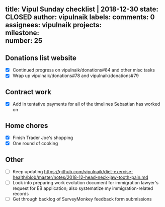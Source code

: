 title:	Vipul Sunday checklist | 2018-12-30
state:	CLOSED
author:	vipulnaik
labels:	
comments:	0
assignees:	vipulnaik
projects:	
milestone:	
number:	25
--
## Donations list website

- [x] Continued progress on vipulnaik/donations#84 and other misc tasks
- [x] Wrap up vipulnaik/donations#78 and vipulnaik/donations#79

## Contract work

- [x] Add in tentative payments for all of the timelines Sebastian has worked on

## Home chores

- [x] Finish Trader Joe's shopping
- [x] One round of cooking

## Other

- [ ] Keep updating https://github.com/vipulnaik/diet-exercise-health/blob/master/notes/2018-12-head-neck-jaw-tooth-pain.md
- [ ] Look into preparing work evolution document for immigration lawyer's request for EB application; also systematize my immigration-related records
- [ ] Get through backlog of SurveyMonkey feedback form submissions
